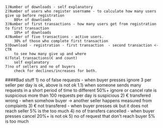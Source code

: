 	1)Number of downloads - self explanatory
	2)Number of users who register username - to calculate how many users give up before registration 
		80%+ of downloads
	3)Number of first transactions - how many users get from registration to first transaction
		10%+ of downloads
	4)Number of five transactions - active users.
		30% of those who complete first transaction
	5)Download - registration - first transaction  - second transaction <- CTR
		to see how many give up and where
	6)Total transactions(€ and count)
		self explanatory 
	7)no of sellers and no of buyers
		check for declines/increases for both.

####Bad stuff
	1) no of false requests - when buyer presses ignore 
		3 per seller per day is ok, above is not ok
	1.1) when someone sends many requests in a short period of time to different 
		50%+ ignore or cancel rate is suspicious
		more than 100 requests per day is suspicious
	2) € transfered wrong - when somehow buyer -> another seller happens
		measured from complaints
	3) € not transfered - when buyer presses ok but it does not reach seller
		5% is the too much
	4) no of transfers cancelled - when buyer presses cancel
		20%+ is not ok
	5) no of request that don't reach buyer
		5% is too much
